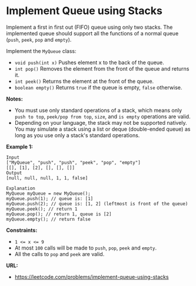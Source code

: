 # Implement Queue using Stacks

Implement a first in first out (FIFO) queue using only two stacks. The implemented queue should support all the 
functions of a normal queue (`push`, `peek`, `pop` and `empty`).

Implement the `MyQueue` class:

* `void push(int x)` Pushes element x to the back of the queue.
* `int pop()` Removes the element from the front of the queue and returns it.
* `int peek()` Returns the element at the front of the queue.
* `boolean empty()` Returns `true` if the queue is empty, `false` otherwise.
  
**Notes:**

* You must use only standard operations of a stack, which means only `push to top`, `peek/pop from top`, `size`, 
and `is empty` operations are valid.
* Depending on your language, the stack may not be supported natively. 
You may simulate a stack using a list or deque (double-ended queue) as long as you use only a stack's standard operations.

**Example 1:**

```
Input
["MyQueue", "push", "push", "peek", "pop", "empty"]
[[], [1], [2], [], [], []]
Output
[null, null, null, 1, 1, false]

Explanation
MyQueue myQueue = new MyQueue();
myQueue.push(1); // queue is: [1]
myQueue.push(2); // queue is: [1, 2] (leftmost is front of the queue)
myQueue.peek(); // return 1
myQueue.pop(); // return 1, queue is [2]
myQueue.empty(); // return false
```


**Constraints:**

* `1 <= x <= 9`
* At most `100` calls will be made to `push`, `pop`, `peek` and `empty`.
* All the calls to `pop` and `peek` are valid.

**URL:**
* https://leetcode.com/problems/implement-queue-using-stacks